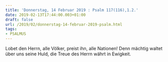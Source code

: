 ```yaml
---
title: 'Donnerstag, 14 Februar 2019 : Psalm 117(116),1.2.'
date: 2019-02-13T17:44:00.003+01:00
draft: false
url: /2019/02/donnerstag-14-februar-2019-psalm.html
tags: 
- PSALMUS
---
```


Lobet den Herrn, alle Völker, preist ihn, alle Nationen! Denn mächtig waltet über uns seine Huld, die Treue des Herrn währt in Ewigkeit.